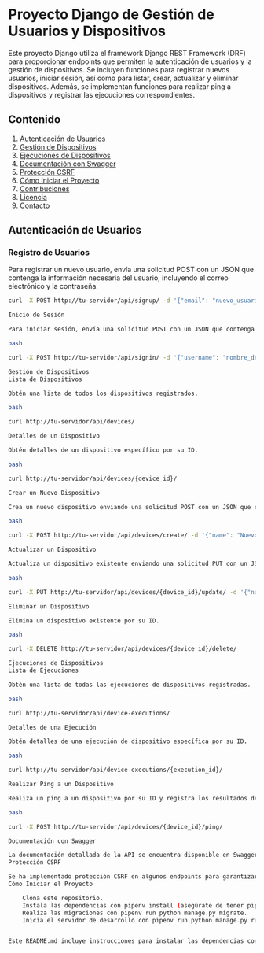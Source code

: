 # Proyecto Django de Gestión de Usuarios y Dispositivos

Este proyecto Django utiliza el framework Django REST Framework (DRF) para proporcionar endpoints que permiten la autenticación de usuarios y la gestión de dispositivos. Se incluyen funciones para registrar nuevos usuarios, iniciar sesión, así como para listar, crear, actualizar y eliminar dispositivos. Además, se implementan funciones para realizar ping a dispositivos y registrar las ejecuciones correspondientes.

## Contenido

1. [Autenticación de Usuarios](#autenticación-de-usuarios)
2. [Gestión de Dispositivos](#gestión-de-dispositivos)
3. [Ejecuciones de Dispositivos](#ejecuciones-de-dispositivos)
4. [Documentación con Swagger](#documentación-con-swagger)
5. [Protección CSRF](#protección-csrf)
6. [Cómo Iniciar el Proyecto](#cómo-iniciar-el-proyecto)
7. [Contribuciones](#contribuciones)
8. [Licencia](#licencia)
9. [Contacto](#contacto)

## Autenticación de Usuarios

### Registro de Usuarios

Para registrar un nuevo usuario, envía una solicitud POST con un JSON que contenga la información necesaria del usuario, incluyendo el correo electrónico y la contraseña.

```bash
curl -X POST http://tu-servidor/api/signup/ -d '{"email": "nuevo_usuario@example.com", "password1": "tu_contraseña", "password2": "tu_contraseña"}'

Inicio de Sesión

Para iniciar sesión, envía una solicitud POST con un JSON que contenga las credenciales del usuario.

bash

curl -X POST http://tu-servidor/api/signin/ -d '{"username": "nombre_de_usuario", "password": "tu_contraseña"}'

Gestión de Dispositivos
Lista de Dispositivos

Obtén una lista de todos los dispositivos registrados.

bash

curl http://tu-servidor/api/devices/

Detalles de un Dispositivo

Obtén detalles de un dispositivo específico por su ID.

bash

curl http://tu-servidor/api/devices/{device_id}/

Crear un Nuevo Dispositivo

Crea un nuevo dispositivo enviando una solicitud POST con un JSON que contenga los detalles del dispositivo.

bash

curl -X POST http://tu-servidor/api/devices/create/ -d '{"name": "Nuevo Dispositivo", "ip_address": "192.168.1.1"}'

Actualizar un Dispositivo

Actualiza un dispositivo existente enviando una solicitud PUT con un JSON que contenga los datos actualizados.

bash

curl -X PUT http://tu-servidor/api/devices/{device_id}/update/ -d '{"name": "Nuevo Nombre", "ip_address": "192.168.1.2"}'

Eliminar un Dispositivo

Elimina un dispositivo existente por su ID.

bash

curl -X DELETE http://tu-servidor/api/devices/{device_id}/delete/

Ejecuciones de Dispositivos
Lista de Ejecuciones

Obtén una lista de todas las ejecuciones de dispositivos registradas.

bash

curl http://tu-servidor/api/device-executions/

Detalles de una Ejecución

Obtén detalles de una ejecución de dispositivo específica por su ID.

bash

curl http://tu-servidor/api/device-executions/{execution_id}/

Realizar Ping a un Dispositivo

Realiza un ping a un dispositivo por su ID y registra los resultados de la ejecución.

bash

curl -X POST http://tu-servidor/api/devices/{device_id}/ping/

Documentación con Swagger

La documentación detallada de la API se encuentra disponible en Swagger. Accede a http://tu-servidor/swagger/ para explorar los endpoints y realizar pruebas interactivas.
Protección CSRF

Se ha implementado protección CSRF en algunos endpoints para garantizar la seguridad de las solicitudes.
Cómo Iniciar el Proyecto

    Clona este repositorio.
    Instala las dependencias con pipenv install (asegúrate de tener pipenv instalado).
    Realiza las migraciones con pipenv run python manage.py migrate.
    Inicia el servidor de desarrollo con pipenv run python manage.py runserver.


Este README.md incluye instrucciones para instalar las dependencias con pipenv y algunos comandos actualizados. Asegúrate de tener pipenv instalado antes de seguir las instrucciones.

